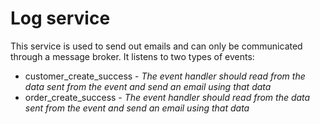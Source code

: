 # Log service
This service is used to send out emails and can only be communicated through a message broker. It listens to two types of events:
  * customer_create_success - _The event handler should read from the data sent from the event and send an email using that data_
  * order_create_success - _The event handler should read from the data sent from the event and send an email using that data_

